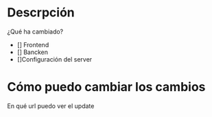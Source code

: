 # Descrpción
¿Qué ha cambiado?

- [] Frontend
- [] Bancken
- []Configuración del server

# Cómo puedo cambiar los cambios
En qué url puedo ver el update
